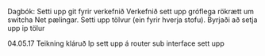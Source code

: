 Dagbók:
Setti upp git fyrir verkefnið
Verkefnið sett upp gróflega
rökrætt um switcha
Net pælingar.
Setti upp tölvur (ein fyrir hverja stofu).
Byrjaði að setja upp ip tölur

04.05.17
Teikning kláruð
Ip sett upp á router
sub interface sett upp
